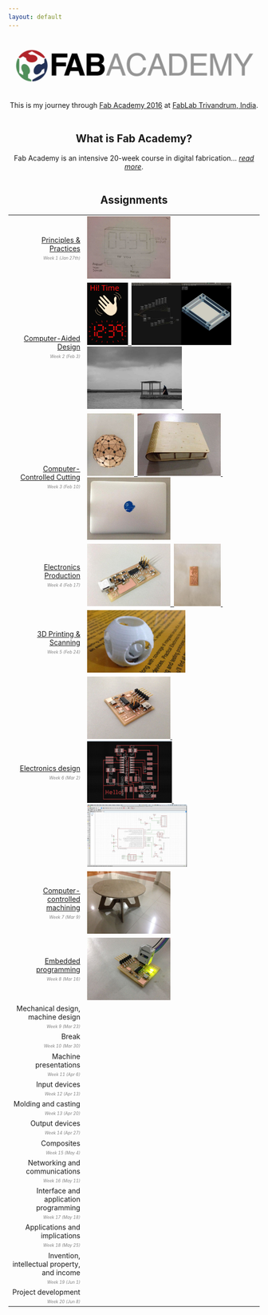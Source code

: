 ```yaml
---
layout: default
---
```

[<img src="images/fabacademy.jpg"/>][FabAcademy]


<div style="text-align:center">
   This is my journey through <a href="http://archive.fabacademy.org/archives/2016/master/">Fab Academy 2016</a> at
   <a href="https://www.fablabs.io/fablabtrivandrum">FabLab Trivandrum, India</a>.
</div>

<br/>

<h2 style="text-align:center">What is Fab Academy?</h2>

<div style="text-align:center">
   Fab Academy is an intensive 20-week course in digital fabrication... <a href="fabacademy.html"><span style="font-style:italic">read more</span></a>.
</div>

<br/>


<h2 style="text-align:center">Assignments</h2>

<table cellspacing="10" cellpadding="10">
<tr>
   <td style="text-align:right" width="30%">
      <a href="w1-principles.html">Principles & Practices</a> <br/>
      <span style="font-size:60%;font-style:italic;color:gray">Week 1 (Jan 27th)</span>
   </td>
   <td>
      <a href="w1-principles.html">
         <img src="images/clock.jpg" height="125"/>
      </a>
   </td>
</tr>
<tr>
   <td style="text-align:right">
      <a href="w2-cad.html">Computer-Aided Design</a> <br/>
      <span style="font-size:60%;font-style:italic;color:gray">Week 2 (Feb 3)</span>
   </td>
   <td>
      <a href="w2-cad.html">
         <img src="images/hi-time-logo.svg" height="125"/>&nbsp;
         <img src="images/antimony-hitime.jpg" height="125"/>
         <img src="images/beach-vader.jpg" height="125"/>&nbsp;
      </a>
   </td>
</tr>
<tr>
   <td style="text-align:right">
      <a href="w3-cutting.html">Computer-Controlled Cutting</a> <br/>
      <span style="font-size:60%;font-style:italic;color:gray">Week 3 (Feb 10)</span>
   </td>
   <td>
      <a href="w3-cutting.html">
         <img src="images/geodesic-top.jpg" height="125"/>&nbsp;
         <img src="images/box-side.jpg" height="125"/>&nbsp;
         <img src="images/deathstar-decal.jpg" height="125"/>
      </a>
   </td>
</tr>
<tr>
   <td style="text-align:right">
         <a href="w4-eprod.html">Electronics Production</a> <br/>
		<span style="font-size:60%;font-style:italic;color:gray">Week 4 (Feb 17)</span>
	</td>
	<td> 
	    <a href="w4-eprod.html">
			<img src="images/fabisp.jpg" height="125"/>&nbsp;
			<img src="images/eprod-2nd-result.jpg" height="125"/>&nbsp;
		</a> 
   </td> 
</tr> 
<tr>
   <td style="text-align:right">
         <a href="w5-3d.html">3D Printing & Scanning</a> <br/>
		<span style="font-size:60%;font-style:italic;color:gray">Week 5 (Feb 24)</span>
	</td>
	<td> 
         <a href="w5-3d.html">
			<img src="images/w5-sphere.jpg" height="125"/>
		</a> 
	</td> 
</tr> 
<tr>
   <td style="text-align:right">
         <a href="w6-edesign.html">Electronics design</a> <br/> 
		<span style="font-size:60%;font-style:italic;color:gray">Week 6 (Mar 2)</span>
   </td>	
   <td> 
      <a href="w6-edesign.html">
		<img src="images/w6-final-board.jpg" height="125"/>&nbsp;
		<img src="images/w6-board-layout.jpg" height="125"/>&nbsp;
		<img src="images/w6-schematic.jpg" height="125"/>
	  </a> 
   </td> 
</tr> 
<tr>
   <td style="text-align:right">
         <a href="w7-machining.html">Computer-controlled machining </a> <br/> 
		<span style="font-size:60%;font-style:italic;color:gray">Week 7 (Mar 9)</span>
	</td>
	<td> 
      <a href="w7-machining.html">
		<img src="images/w7-table.jpg" height="125"/>
	  </a> 
    </td> 
</tr> 
<tr>
   <td style="text-align:right">
	<a href="w8-embedded.html">Embedded programming</a> <br/> 
		<span style="font-size:60%;font-style:italic;color:gray">Week 8 (Mar 16)</span>
	</td>
	<td> 
		<a href="w8-embedded.html">
			<img src="images/w8-hello-led-blinking.jpg" height="125"/>
		</a> 
   </td> 
</tr> 
<tr>
   <td style="text-align:right">
		Mechanical design, machine design <br/>
		<span style="font-size:60%;font-style:italic;color:gray">Week 9 (Mar 23)</span>
	</td>
	    <td> 
	   </td> 
</tr> 
<tr>
   <td style="text-align:right">
		Break <br/>
		<span style="font-size:60%;font-style:italic;color:gray">Week 10 (Mar 30)</span>
	</td>
	    <td> 
	   </td> 
</tr> 
<tr>
   <td style="text-align:right">
		Machine presentations <br/>
		<span style="font-size:60%;font-style:italic;color:gray">Week 11 (Apr 6)</span>
	</td>
	    <td> 
	   </td> 
</tr> 
<tr>
   <td style="text-align:right">
		Input devices <br/>
		<span style="font-size:60%;font-style:italic;color:gray">Week 12 (Apr 13)</span>
	</td>
	    <td> 
	   </td> 
</tr> 
<tr>
   <td style="text-align:right">
		Molding and casting <br/>
		<span style="font-size:60%;font-style:italic;color:gray">Week 13 (Apr 20)</span>
	</td>
	    <td> 
	   </td> 
</tr> 
<tr>
   <td style="text-align:right">
		Output devices <br/>
		<span style="font-size:60%;font-style:italic;color:gray">Week 14 (Apr 27)</span>
	</td>
	    <td> 
	   </td> 
</tr> 
<tr>
   <td style="text-align:right">
		Composites <br/>
		<span style="font-size:60%;font-style:italic;color:gray">Week 15 (May 4)</span>
	</td>
	    <td> 
	   </td> 
</tr> 
<tr>
   <td style="text-align:right">
		Networking and communications <br/>
		<span style="font-size:60%;font-style:italic;color:gray">Week 16 (May 11)</span>
	</td>
	    <td> 
	   </td> 
</tr> 
<tr>
   <td style="text-align:right">
		Interface and application programming <br/>
		<span style="font-size:60%;font-style:italic;color:gray">Week 17 (May 18)</span>
	</td>
	    <td> 
	   </td> 
</tr> 
<tr>
   <td style="text-align:right">
		Applications and implications <br/>
		<span style="font-size:60%;font-style:italic;color:gray">Week 18 (May 25)</span>
	</td>
	    <td> 
	   </td> 
</tr> 
<tr>
   <td style="text-align:right">
		Invention, intellectual property, and income <br/>
		<span style="font-size:60%;font-style:italic;color:gray">Week 19 (Jun 1)</span>
	</td>
	    <td> 
	   </td> 
</tr> 
<tr>
   <td style="text-align:right">
		Project development <br/>
		<span style="font-size:60%;font-style:italic;color:gray">Week 20 (Jun 8)</span>
	</td>
	    <td> 
	   </td> 
</tr> 
</table>


[FabAcademy]: http://fabacademy.org
[FabLabs]: http://archive.fabacademy.org/archives/2016/master/labs.html
[HTMAA]: http://fab.cba.mit.edu/classes/863.14/
[ProfNeil]: http://ng.cba.mit.edu/
[CBA]: http://cba.mit.edu/
[FabAcademy2016]: http://archive.fabacademy.org/archives/2016/master/
[Schedule]: http://archive.fabacademy.org/archives/2016/master/schedule.html
[2015Projects]: http://fabacademy.org/archives/2015/students/index.html
[SolidConTalk]: https://www.youtube.com/watch?v=L0RDrSKenGo
[EdgeInterview]: https://edge.org/conversation/neil_gershenfeld-digital-reality
[FabBook]: https://books.google.co.in/books?id=Zw0j50HDwYUC&lpg=PP1&pg=PP9#v=onepage&q&f=false
